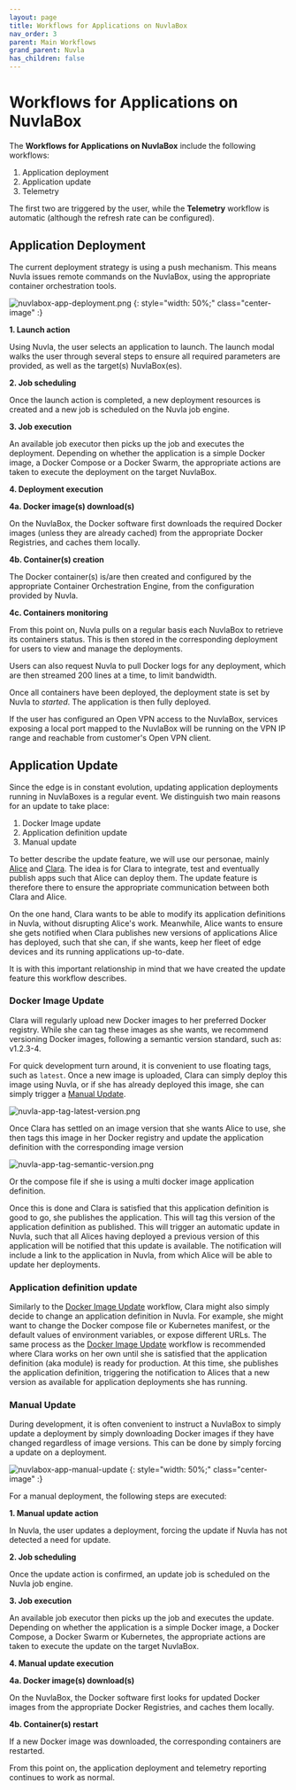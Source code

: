 ```yaml
---
layout: page
title: Workflows for Applications on NuvlaBox
nav_order: 3
parent: Main Workflows
grand_parent: Nuvla
has_children: false
---
```


# Workflows for Applications on NuvlaBox

The **Workflows for Applications on NuvlaBox** include the following workflows:

1. Application deployment
2. Application update
3. Telemetry

The first two are triggered by the user, while the **Telemetry** workflow is automatic (although the refresh rate can be configured).

## Application Deployment

The current deployment strategy is using a push mechanism. This means Nuvla issues remote commands on the NuvlaBox, using the appropriate container orchestration tools.

![nuvlabox-app-deployment.png](/assets/img/nuvlabox-app-deployment.png)
{: style="width: 50%;" class="center-image" :}

**1. Launch action**

Using Nuvla, the user selects an application to launch. The launch modal walks the user through several steps to ensure all required parameters are provided, as well as the target(s) NuvlaBox(es).

**2. Job scheduling**

Once the launch action is completed, a new deployment resources is created and a new job is scheduled on the Nuvla job engine.

**3. Job execution**

An available job executor then picks up the job and executes the deployment. Depending on whether the application is a simple Docker image, a Docker Compose or a Docker Swarm, the appropriate actions are taken to execute the deployment on the target NuvlaBox.

**4. Deployment execution**

**4a. Docker image(s) download(s)**

On the NuvlaBox, the Docker software first downloads the required Docker images (unless they are already cached) from the appropriate Docker Registries, and caches them locally.

**4b. Container(s) creation**

The Docker container(s) is/are then created and configured by the appropriate Container Orchestration Engine, from the configuration provided by Nuvla.

**4c. Containers monitoring**

From this point on, Nuvla pulls on a regular basis each NuvlaBox to retrieve its containers status. This is then stored in the corresponding deployment for users to view and manage the deployments.

Users can also request Nuvla to pull Docker logs for any deployment, which are then streamed 200 lines at a time, to limit bandwidth.

Once all containers have been deployed, the deployment state is set by Nuvla to *started*. The application is then fully deployed.

If the user has configured an Open VPN access to the NuvlaBox, services exposing a local port mapped to the NuvlaBox will be running on the VPN IP range and reachable from customer's Open VPN client.

## Application Update

Since the edge is in constant evolution, updating application deployments running in NuvlaBoxes is a regular event. We distinguish two main reasons for an update to take place:

1. Docker Image update
2. Application definition update
3. Manual update

To better describe the update feature, we will use our personae, mainly [Alice](/alice) and [Clara](/clara). The idea is for Clara to integrate, test and eventually publish apps such that Alice can deploy them. The update feature is therefore there to ensure the appropriate communication between both Clara and Alice.

On the one hand, Clara wants to be able to modify its application definitions in Nuvla, without disrupting Alice's work. Meanwhile, Alice wants to ensure she gets notified when Clara publishes new versions of applications Alice has deployed, such that she can, if she wants, keep her fleet of edge devices and its running applications up-to-date.

It is with this important relationship in mind that we have created the update feature this workflow describes.

### Docker Image Update

Clara will regularly upload new Docker images to her preferred Docker registry.  While she can tag these images as she wants, we recommend versioning Docker images, following a semantic version standard, such as: v1.2.3-4.

For quick development turn around, it is convenient to use floating tags, such as `latest`. Once a new image is uploaded, Clara can simply deploy this image using Nuvla, or if she has already deployed this image, she can simply trigger a [Manual Update](#manual-update).

![nuvla-app-tag-latest-version.png](/assets/img/nuvla-app-tag-latest-version.png)

Once Clara has settled on an image version that she wants Alice to use, she then tags this image in her Docker registry and update the application definition with the corresponding image version 

![nuvla-app-tag-semantic-version.png](/assets/img/nuvla-app-tag-semantic-version.png)

Or the compose file if she is using a multi docker image application definition.

Once this is done and Clara is satisfied that this application definition is good to go, she publishes the application. This will tag this version of the application definition as published.  This will trigger an automatic update in Nuvla, such that all Alices having deployed a previous version of this application will be notified that this update is available. The notification will include a link to the application in Nuvla, from which Alice will be able to update her deployments.

### Application definition update

Similarly to the [Docker Image Update](#image-docker-update) workflow, Clara might also simply decide to change an application definition in Nuvla. For example, she might want to change the Docker compose file or Kubernetes manifest, or the default values of environment variables, or expose different URLs. The same process as the [Docker Image Update](#image-docker-update) workflow is recommended where Clara works on her own until she is satisfied that the application definition (aka module) is ready for production. At this time, she publishes the application definition, triggering the notification to Alices that a new version as available for application deployments she has running.

### Manual Update

During development, it is often convenient to instruct a NuvlaBox to simply update a deployment by simply downloading Docker images if they have changed regardless of image versions. This can be done by simply forcing a update on a deployment.

![nuvlabox-app-manual-update](/assets/img/nuvlabox-app-manual-update.png)
{: style="width: 50%;" class="center-image" :}

For a manual deployment, the following steps are executed:

**1. Manual update action**

In Nuvla, the user updates a deployment, forcing the update if Nuvla has not detected a need for update.

**2. Job scheduling**

Once the update action is confirmed, an update job is scheduled on the Nuvla job engine.

**3. Job execution**

An available job executor then picks up the job and executes the update. Depending on whether the application is a simple Docker image, a Docker Compose, a Docker Swarm or Kubernetes, the appropriate actions are taken to execute the update on the target NuvlaBox.

**4. Manual update execution**

**4a. Docker image(s) download(s)**

On the NuvlaBox, the Docker software first looks for updated Docker images from the appropriate Docker Registries, and caches them locally.

**4b. Container(s) restart**

If a new Docker image was downloaded, the corresponding containers are restarted.

From this point on, the application deployment and telemetry reporting continues to work as normal.
